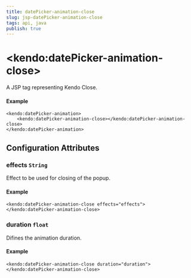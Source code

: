 ```yaml
---
title: datePicker-animation-close
slug: jsp-datePicker-animation-close
tags: api, java
publish: true
---
```


# \<kendo:datePicker-animation-close\>
A JSP tag representing Kendo Close.

#### Example
    <kendo:datePicker-animation>
        <kendo:datePicker-animation-close></kendo:datePicker-animation-close>
    </kendo:datePicker-animation>


## Configuration Attributes


### effects `String`

Effect to be used for closing of the popup.

#### Example
    <kendo:datePicker-animation-close effects="effects">
    </kendo:datePicker-animation-close>



### duration `float`

Difines the animation duration.

#### Example
    <kendo:datePicker-animation-close duration="duration">
    </kendo:datePicker-animation-close>


